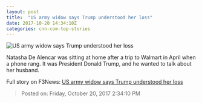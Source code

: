 ```yaml
---
layout: post
title:  "US army widow says Trump understood her loss"
date: 2017-10-20 14:34:10Z
categories: cnn-com-top-stories
---
```


![US army widow says Trump understood her loss](http://cdn.cnn.com/cnnnext/dam/assets/171020151117-01-mark-de-alencar-super-tease.jpg)

Natasha De Alencar was sitting at home after a trip to Walmart in April when a phone rang. It was President Donald Trump, and he wanted to talk about her husband.


Full story on F3News: [US army widow says Trump understood her loss](http://www.f3nws.com/n/hSKSSJ)

> Posted on: Friday, October 20, 2017 2:34:10 PM
